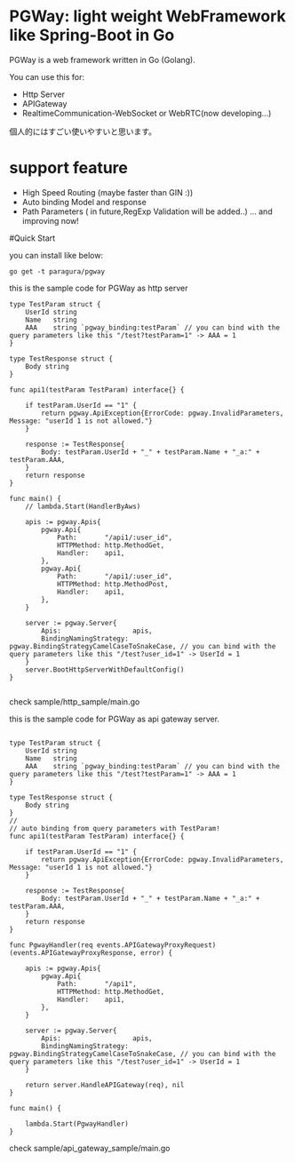 # PGWay: light weight WebFramework like Spring-Boot in Go
PGWay is a web framework written in Go (Golang). 

You can use this for:
* Http Server
* APIGateway
* RealtimeCommunication-WebSocket or WebRTC(now developing...)

個人的にはすごい使いやすいと思います。

# support feature
* High Speed Routing (maybe faster than GIN :))
* Auto binding Model and response
* Path Parameters ( in future,RegExp Validation will be added..)
... and improving now!

#Quick Start

you can install like below:

```
go get -t paragura/pgway
```

this is the sample code for PGWay as http server

```
type TestParam struct {
	UserId string
	Name   string
	AAA    string `pgway_binding:testParam` // you can bind with the query parameters like this "/test?testParam=1" -> AAA = 1
}

type TestResponse struct {
	Body string
}

func api1(testParam TestParam) interface{} {

	if testParam.UserId == "1" {
		return pgway.ApiException{ErrorCode: pgway.InvalidParameters, Message: "userId 1 is not allowed."}
	}

	response := TestResponse{
		Body: testParam.UserId + "_" + testParam.Name + "_a:" + testParam.AAA,
	}
	return response
}

func main() {
	// lambda.Start(HandlerByAws)

	apis := pgway.Apis{
		pgway.Api{
			Path:       "/api1/:user_id",
			HTTPMethod: http.MethodGet,
			Handler:    api1,
		},
		pgway.Api{
			Path:       "/api1/:user_id",
			HTTPMethod: http.MethodPost,
			Handler:    api1,
		},
	}

	server := pgway.Server{
		Apis:                  apis,
		BindingNamingStrategy: pgway.BindingStrategyCamelCaseToSnakeCase, // you can bind with the query parameters like this "/test?user_id=1" -> UserId = 1
	}
	server.BootHttpServerWithDefaultConfig()
}


```

check sample/http_sample/main.go


this is the sample code for PGWay as api gateway server.
```

type TestParam struct {
	UserId string
	Name   string
	AAA    string `pgway_binding:testParam` // you can bind with the query parameters like this "/test?testParam=1" -> AAA = 1
}

type TestResponse struct {
	Body string
}
//
// auto binding from query parameters with TestParam! 
func api1(testParam TestParam) interface{} {

	if testParam.UserId == "1" {
		return pgway.ApiException{ErrorCode: pgway.InvalidParameters, Message: "userId 1 is not allowed."}
	}

	response := TestResponse{
		Body: testParam.UserId + "_" + testParam.Name + "_a:" + testParam.AAA,
	}
	return response
}

func PgwayHandler(req events.APIGatewayProxyRequest) (events.APIGatewayProxyResponse, error) {

	apis := pgway.Apis{
		pgway.Api{
			Path:       "/api1",
			HTTPMethod: http.MethodGet,
			Handler:    api1,
		},
	}

	server := pgway.Server{
		Apis:                  apis,
		BindingNamingStrategy: pgway.BindingStrategyCamelCaseToSnakeCase, // you can bind with the query parameters like this "/test?user_id=1" -> UserId = 1
	}

	return server.HandleAPIGateway(req), nil
}

func main() {

	lambda.Start(PgwayHandler)
}
```

check sample/api_gateway_sample/main.go

